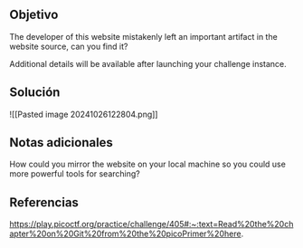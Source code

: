 
## Objetivo
The developer of this website mistakenly left an important artifact in the website source, can you find it?

Additional details will be available after launching your challenge instance.
## Solución

![[Pasted image 20241026122804.png]]
## Notas adicionales
How could you mirror the website on your local machine so you could use more powerful tools for searching?
## Referencias

https://play.picoctf.org/practice/challenge/405#:~:text=Read%20the%20chapter%20on%20Git%20from%20the%20picoPrimer%20here.
